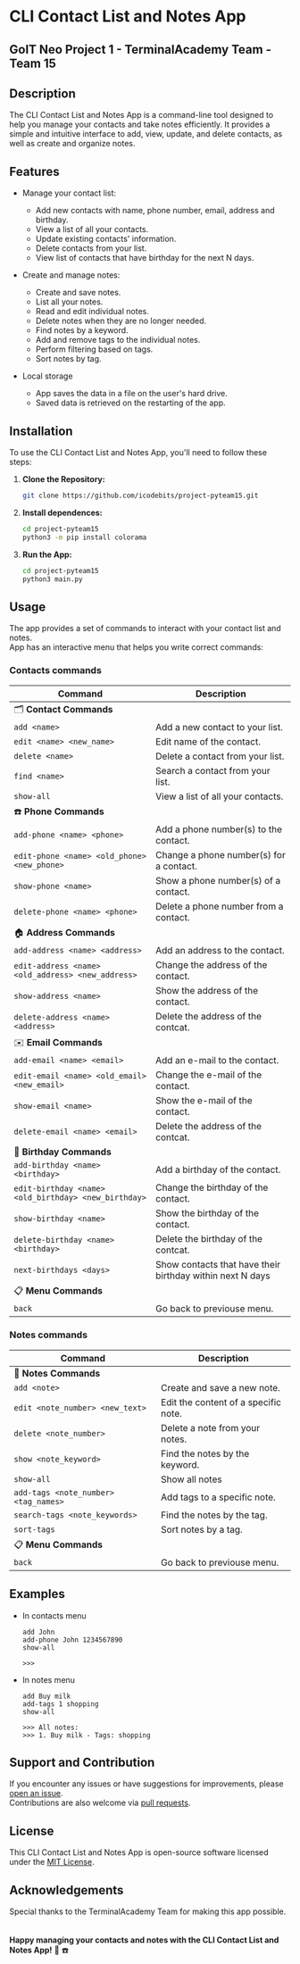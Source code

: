 # CLI Contact List and Notes App
## GoIT Neo Project 1 - TerminalAcademy Team - Team 15

## Description

The CLI Contact List and Notes App is a command-line tool designed to help you manage your contacts and take notes efficiently. It provides a simple and intuitive interface to add, view, update, and delete contacts, as well as create and organize notes.

## Features

- Manage your contact list:
  - Add new contacts with name, phone number, email, address and birthday.
  - View a list of all your contacts.
  - Update existing contacts' information.
  - Delete contacts from your list.
  - View list of contacts that have birthday for the next N days.

- Create and manage notes:
  - Create and save notes.
  - List all your notes.
  - Read and edit individual notes.
  - Delete notes when they are no longer needed.
  - Find notes by a keyword.
  - Add and remove tags to the individual notes.
  - Perform filtering based on tags.
  - Sort notes by tag.

- Local storage
    - App saves the data in a file on the user's hard drive.
    - Saved data is retrieved on the restarting of the app.

## Installation

To use the CLI Contact List and Notes App, you'll need to follow these steps:

1. **Clone the Repository:**

   ```bash
   git clone https://github.com/icodebits/project-pyteam15.git
   ```

2. **Install dependences:**

    ```bash
    cd project-pyteam15
    python3 -m pip install colorama
    ```

3. **Run the App:**

    ```bash
    cd project-pyteam15
    python3 main.py
    ```

## Usage

The app provides a set of commands to interact with your contact list and notes.   
App has an interactive menu that helps you write correct commands:

### Contacts commands
| Command                                               | Description                                               |
| ---                                                   | ---                                                       |
| 🗂️ __Contact Commands__                               |                                                           |
| `add <name>`                                          | Add a new contact to your list.                           |
| `edit <name> <new_name>`                              | Edit name of the contact.                                 |
| `delete <name>`                                       | Delete a contact from your list.                          |
| `find <name>`                                         | Search a contact from your list.                          |
| `show-all`                                            | View a list of all your contacts.                         |
| ☎️ __Phone Commands__                                  |                                                           |
| `add-phone <name> <phone>`                            | Add a phone number(s) to the contact.                     | 
| `edit-phone <name> <old_phone> <new_phone>`           | Change a phone number(s) for a contact.                   |
| `show-phone <name>`                                   | Show a phone number(s) of a contact.                      |
| `delete-phone <name> <phone>`                         | Delete a phone number from a contact.                     | 
| 🏠 __Address Commands__                               |                                                           |
| `add-address <name> <address>`                        | Add an address to the contact.                            |
| `edit-address <name> <old_address> <new_address>`     | Change the address of the contact.                        |
| `show-address <name>`                                 | Show the address of the contact.                          |
| `delete-address <name> <address>`                     | Delete the address of the contcat.                        |
| ✉️ __Email Commands__                                  |                                                           |
| `add-email <name> <email>`                            | Add an e-mail to the contact.                             |
| `edit-email <name> <old_email> <new_email>`           | Change the e-mail of the contact.                         |
| `show-email <name>`                                   | Show the e-mail of the contact.                           |
| `delete-email <name> <email>`                         | Delete the address of the contcat.                        |
| 🎂 __Birthday Commands__                              |                                                           |
| `add-birthday <name> <birthday>`                      | Add a birthday of the contact.                            |
| `edit-birthday <name> <old_birthday> <new_birthday>`  | Change the birthday of the contact.                       |
| `show-birthday <name>`                                | Show the birthday of the contact.                         |
| `delete-birthday <name> <birthday>`                   | Delete the birthday of the contcat.                       |
| `next-birthdays <days>`                               | Show contacts that have their birthday within next N days |
| 📋 __Menu Commands__                                  |                                                           |
| `back`                                                | Go back to previouse menu.                                |

### Notes commands
| Command                                               | Description                                               |
| ---                                                   | ---                                                       |
| 📝 __Notes Commands__                               |                                                           |
| `add <note>`                                          | Create and save a new note.                               |
| `edit <note_number> <new_text>`                       | Edit the content of a specific note.                      | 
| `delete <note_number>`                                | Delete a note from your notes.                            | 
| `show <note_keyword>`                                 | Find the notes by the keyword.                            | 
| `show-all`                                            | Show all notes                                            | 
| `add-tags <note_number> <tag_names>`                  | Add tags to a specific note.                              | 
| `search-tags <note_keywords>`                         | Find the notes by the tag.                                | 
| `sort-tags`                                           | Sort notes by a tag.                                      | 
| 📋 __Menu Commands__                                  |                                                           |
| `back`                                                | Go back to previouse menu.                                |

## Examples
*   In contacts menu
    ```
    add John
    add-phone John 1234567890
    show-all

    >>> 
    ```
*   In notes menu
    ```
    add Buy milk
    add-tags 1 shopping
    show-all

    >>> All notes:
    >>> 1. Buy milk - Tags: shopping
    ```
## Support and Contribution

If you encounter any issues or have suggestions for improvements, please [open an issue](https://github.com/icodebits/project-pyteam15/issues).  
Contributions are also welcome via [pull requests](https://github.com/icodebits/project-pyteam15/pulls).

## License

This CLI Contact List and Notes App is open-source software licensed under the [MIT License](./LICENSE).

## Acknowledgements

Special thanks to the TerminalAcademy Team for making this app possible.
<br>
<br>
<br>
__Happy managing your contacts and notes with the CLI Contact List and Notes App!__ 📝 ☎️